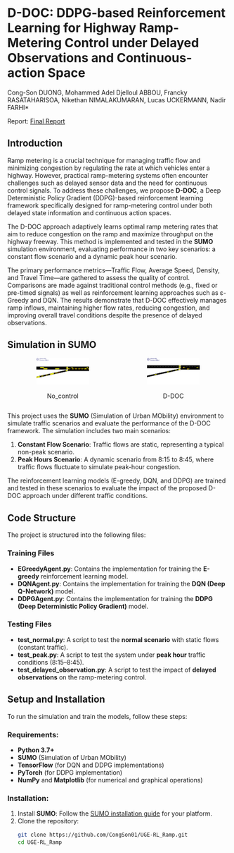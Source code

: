 # D-DOC: DDPG-based Reinforcement Learning for Highway Ramp-Metering Control under Delayed Observations and Continuous-action Space

Cong-Son DUONG, Mohammed Adel Djelloul ABBOU, Francky RASATAHARISOA, Nikethan NIMALAKUMARAN, Lucas UCKERMANN, Nadir FARHI*

Report:  [Final Report](https://heyzine.com/flip-book/59e53eabc9.html)

## Introduction

Ramp metering is a crucial technique for managing traffic flow and minimizing congestion by regulating the rate at which vehicles enter a highway. However, practical ramp-metering systems often encounter challenges such as delayed sensor data and the need for continuous control signals. To address these challenges, we propose **D-DOC**, a Deep Deterministic Policy Gradient (DDPG)-based reinforcement learning framework specifically designed for ramp-metering control under both delayed state information and continuous action spaces.

The D-DOC approach adaptively learns optimal ramp metering rates that aim to reduce congestion on the ramp and maximize throughput on the highway freeway. This method is implemented and tested in the **SUMO** simulation environment, evaluating performance in two key scenarios: a constant flow scenario and a dynamic peak hour scenario.

The primary performance metrics—Traffic Flow, Average Speed, Density, and Travel Time—are gathered to assess the quality of control. Comparisons are made against traditional control methods (e.g., fixed or pre-timed signals) as well as reinforcement learning approaches such as ε-Greedy and DQN. The results demonstrate that D-DOC effectively manages ramp inflows, maintaining higher flow rates, reducing congestion, and improving overall travel conditions despite the presence of delayed observations.

## Simulation in SUMO
<!-- ![Demo GIF](./report/D-DOC.gif) -->
<div style="display: flex; justify-content: space-between;">
  <div style="text-align: center;">
    <img src="./report/No_control.gif" alt="Demo GIF" width="48%" />
    <p>No_control</p>
  </div>
  <div style="text-align: center;">
    <img src="./report/D-DOC.gif" alt="Demo GIF" width="48%" />
    <p>D-DOC</p>
  </div>
</div>

This project uses the **SUMO** (Simulation of Urban MObility) environment to simulate traffic scenarios and evaluate the performance of the D-DOC framework. The simulation includes two main scenarios:
1. **Constant Flow Scenario**: Traffic flows are static, representing a typical non-peak scenario.
2. **Peak Hours Scenario**: A dynamic scenario from 8:15 to 8:45, where traffic flows fluctuate to simulate peak-hour congestion.

The reinforcement learning models (E-greedy, DQN, and DDPG) are trained and tested in these scenarios to evaluate the impact of the proposed D-DOC approach under different traffic conditions.

## Code Structure

The project is structured into the following files:

### Training Files
- **EGreedyAgent.py**: Contains the implementation for training the **E-greedy** reinforcement learning model.
- **DQNAgent.py**: Contains the implementation for training the **DQN (Deep Q-Network)** model.
- **DDPGAgent.py**: Contains the implementation for training the **DDPG (Deep Deterministic Policy Gradient)** model.

### Testing Files
- **test_normal.py**: A script to test the **normal scenario** with static flows (constant traffic).
- **test_peak.py**: A script to test the system under **peak hour** traffic conditions (8:15–8:45).
- **test_delayed_observation.py**: A script to test the impact of **delayed observations** on the ramp-metering control.

## Setup and Installation

To run the simulation and train the models, follow these steps:

### Requirements:
- **Python 3.7+**
- **SUMO** (Simulation of Urban MObility)
- **TensorFlow** (for DQN and DDPG implementations)
- **PyTorch** (for DDPG implementation)
- **NumPy** and **Matplotlib** (for numerical and graphical operations)

### Installation:

1. Install **SUMO**: Follow the [SUMO installation guide](https://sumo.dlr.de/docs/Installing/index.html) for your platform.
2. Clone the repository:
   ```bash
   git clone https://github.com/CongSon01/UGE-RL_Ramp.git
   cd UGE-RL_Ramp
